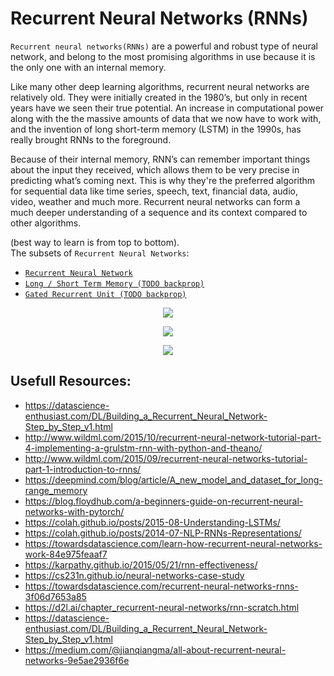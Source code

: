 # Recurrent Neural Networks (RNNs)
`Recurrent neural networks(RNNs)` are a powerful and robust type of neural network, and belong to the most promising algorithms in use because it is the only one with an internal memory.

Like many other deep learning algorithms, recurrent neural networks are relatively old. They were initially created in the 1980’s, but only in recent years have we seen their true potential. An increase in computational power along with the the massive amounts of data that we now have to work with, and the invention of long short-term memory (LSTM) in the 1990s, has really brought RNNs to the foreground.

Because of their internal memory, RNN’s can remember important things about the input they received, which allows them to be very precise in predicting what’s coming next. This is why they're the preferred algorithm for sequential data like time series, speech, text, financial data, audio, video, weather and much more. Recurrent neural networks can form a much deeper understanding of a sequence and its context compared to other algorithms.

(best way to learn is from top to bottom).  
The subsets of `Recurrent Neural Networks`:
- [`Recurrent Neural Network`](./Recurrent_Neural_Network(RNN))
- [`Long / Short Term Memory (TODO backprop)`](./Long_Short_Term_Memory(LSTM))
- [`Gated Recurrent Unit (TODO backprop)`](./Gated_Recurrent_Unit(GRU))

<p align="center">
  <img src="https://camo.githubusercontent.com/61cd232998541a3dd8e3b72bd25035940f373c1a4bd745fbe68e6424345adcb2/68747470733a2f2f692e737461636b2e696d6775722e636f6d2f62347375732e6a7067">
</p>
<p align="center">
  <img src="https://miro.medium.com/max/3378/1*LNVsKOvftmxCTrM5vJOCEA.png">
</p>
<p align="center">
  <img src="http://www.wildml.com/wp-content/uploads/2015/09/Screen-Shot-2015-09-16-at-2.21.51-PM.png">
</p>

## Usefull Resources:
+ https://datascience-enthusiast.com/DL/Building_a_Recurrent_Neural_Network-Step_by_Step_v1.html
+ http://www.wildml.com/2015/10/recurrent-neural-network-tutorial-part-4-implementing-a-grulstm-rnn-with-python-and-theano/
+ http://www.wildml.com/2015/09/recurrent-neural-networks-tutorial-part-1-introduction-to-rnns/
+ https://deepmind.com/blog/article/A_new_model_and_dataset_for_long-range_memory 
+ https://blog.floydhub.com/a-beginners-guide-on-recurrent-neural-networks-with-pytorch/
+ https://colah.github.io/posts/2015-08-Understanding-LSTMs/
+ https://colah.github.io/posts/2014-07-NLP-RNNs-Representations/
+ https://towardsdatascience.com/learn-how-recurrent-neural-networks-work-84e975feaaf7
+ https://karpathy.github.io/2015/05/21/rnn-effectiveness/  
+ https://cs231n.github.io/neural-networks-case-study  
+ https://towardsdatascience.com/recurrent-neural-networks-rnns-3f06d7653a85   
+ https://d2l.ai/chapter_recurrent-neural-networks/rnn-scratch.html    
+ https://datascience-enthusiast.com/DL/Building_a_Recurrent_Neural_Network-Step_by_Step_v1.html
+ https://medium.com/@jianqiangma/all-about-recurrent-neural-networks-9e5ae2936f6e